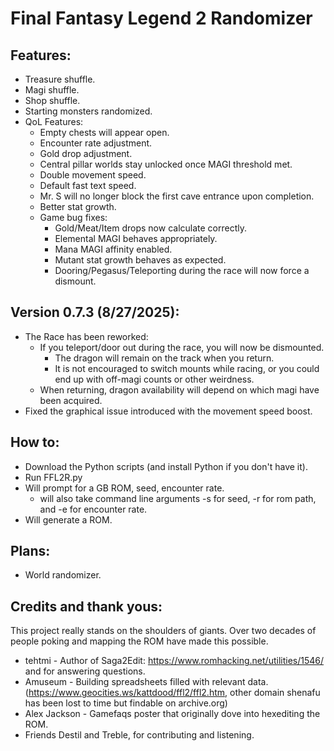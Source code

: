 # Final Fantasy Legend 2 Randomizer

## Features:
- Treasure shuffle.
- Magi shuffle.
- Shop shuffle.
- Starting monsters randomized.
- QoL Features:
  - Empty chests will appear open.
  - Encounter rate adjustment.
  - Gold drop adjustment.
  - Central pillar worlds stay unlocked once MAGI threshold met.
  - Double movement speed.
  - Default fast text speed.
  - Mr. S will no longer block the first cave entrance upon completion.
  - Better stat growth.
  - Game bug fixes:
    - Gold/Meat/Item drops now calculate correctly.
    - Elemental MAGI behaves appropriately.
    - Mana MAGI affinity enabled.
    - Mutant stat growth behaves as expected.
    - Dooring/Pegasus/Teleporting during the race will now force a dismount.

## Version 0.7.3 (8/27/2025):
   - The Race has been reworked:
      - If you teleport/door out during the race, you will now be dismounted.
      	- The dragon will remain on the track when you return.
        - It is not encouraged to switch mounts while racing, or you could end up with off-magi counts or other weirdness.
      - When returning, dragon availability will depend on which magi have been acquired.
   - Fixed the graphical issue introduced with the movement speed boost.


## How to:
- Download the Python scripts (and install Python if you don't have it).
- Run FFL2R.py
- Will prompt for a GB ROM, seed, encounter rate.
  - will also take command line arguments -s for seed, -r for rom path, and -e for encounter rate.
- Will generate a ROM.

## Plans:
- World randomizer.

## Credits and thank yous:
This project really stands on the shoulders of giants. Over two decades of people poking and
mapping the ROM have made this possible.

- tehtmi - Author of Saga2Edit: https://www.romhacking.net/utilities/1546/ and for answering questions.
- Amuseum - Building spreadsheets filled with relevant data. (https://www.geocities.ws/kattdood/ffl2/ffl2.htm,
  other domain shenafu has been lost to time but findable on archive.org)
- Alex Jackson - Gamefaqs poster that originally dove into hexediting the ROM.
- Friends Destil and Treble, for contributing and listening.
